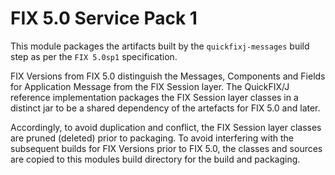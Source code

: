 # FIX 5.0 Service Pack 1

This module packages the artifacts built by the `quickfixj-messages` build step as per the `FIX 5.0sp1` specification. 

FIX Versions from FIX 5.0 distinguish the Messages, Components and Fields for Application Message from the FIX Session layer.
The QuickFIX/J reference implementation packages the FIX Session layer classes in a distinct jar to be a shared dependency 
of the artefacts for FIX 5.0 and later.

Accordingly, to avoid duplication and conflict, the FIX Session layer classes are pruned (deleted) prior to packaging. To avoid interfering with the subsequent
builds for FIX Versions prior to FIX 5.0, the classes and sources are copied to this modules build directory for the build and packaging.
